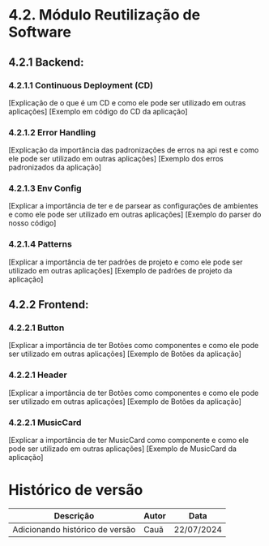 # 4.2. Módulo Reutilização de Software

## 4.2.1 Backend:
### 4.2.1.1 Continuous Deployment (CD)
[Explicação de o que é um CD e como ele pode ser utilizado em outras aplicações]
[Exemplo em código do CD da aplicação]

### 4.2.1.2 Error Handling
[Explicação da importância das padronizações de erros na api rest e como ele pode
ser utilizado em outras aplicações]
[Exemplo dos erros padronizados da aplicação]

### 4.2.1.3 Env Config
[Explicar a importância de ter e de parsear as configurações de ambientes e como
ele pode ser utilizado em outras aplicações]
[Exemplo do parser do nosso código]

### 4.2.1.4 Patterns
[Explicar a importância de ter padrões de projeto e como ele pode ser utilizado
em outras aplicações]
[Exemplo de padrões de projeto da aplicação]

## 4.2.2 Frontend:
### 4.2.2.1 Button
[Explicar a importância de ter Botões como componentes e como ele pode ser
utilizado em outras aplicações]
[Exemplo de Botões da aplicação]

### 4.2.2.1 Header
[Explicar a importância de ter Botões como componentes e como ele pode ser
utilizado em outras aplicações]
[Exemplo de Botões da aplicação]

### 4.2.2.1 MusicCard
[Explicar a importância de ter MusicCard como componente e como ele pode ser
utilizado em outras aplicações]
[Exemplo de MusicCard da aplicação]


# Histórico de versão

| Descrição                       | Autor | Data       |
| ------------------------------- | ----- | ---------- |
| Adicionando histórico de versão | Cauã  | 22/07/2024 |
